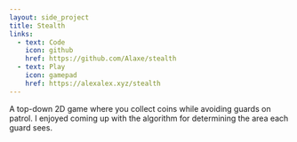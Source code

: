 ```yaml
---
layout: side_project
title: Stealth
links:
  - text: Code
    icon: github
    href: https://github.com/Alaxe/stealth
  - text: Play
    icon: gamepad
    href: https://alexalex.xyz/stealth
---
```

A top-down 2D game where you collect coins while avoiding guards on patrol.
I enjoyed coming up with the algorithm for determining the area each guard sees.

